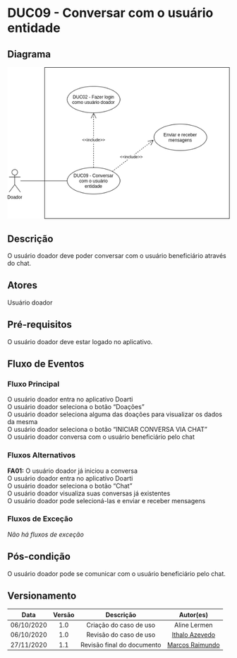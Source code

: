 # DUC09 - Conversar com o usuário entidade

## Diagrama

![DUC09](../../../../assets/images/casosDeUso/DUC09.png)

## Descrição

O usuário doador deve poder conversar com o usuário beneficiário através do chat.  

## Atores

Usuário doador  

## Pré-requisitos

O usuário doador deve estar logado no aplicativo.  

## Fluxo de Eventos

### Fluxo Principal

O usuário doador entra no aplicativo Doarti  
O usuário doador seleciona o botão “Doações”  
O usuário doador seleciona alguma das doações para visualizar os dados da mesma  
O usuário doador seleciona o botão “INICIAR CONVERSA VIA CHAT”  
O usuário doador conversa com o usuário beneficiário pelo chat  

### Fluxos Alternativos

**FA01:** O usuário doador já iniciou a conversa  
O usuário doador entra no aplicativo Doarti  
O usuário doador seleciona o botão “Chat”  
O usuário doador visualiza suas conversas já existentes  
O usuário doador pode selecioná-las e enviar e receber mensagens  

### Fluxos de Exceção

*Não há fluxos de exceção*  

## Pós-condição
O usuário doador pode se comunicar com o usuário beneficiário pelo chat.  

## Versionamento
|    Data    | Versão |                        Descrição                         |                            Autor(es)                             |
| :--------: | :----: | :------------------------------------------------------: | :--------------------------------------------------------------: |
| 06/10/2020 | 1.0 | Criação do caso de uso | Aline Lermen |
| 06/10/2020 | 1.0 | Revisão do caso de uso | [Ithalo Azevedo](https://github.com/ithaloazevedo) |
| 27/11/2020 | 1.1 | Revisão final do documento | [Marcos Raimundo](https://github.com/MarcosFloresta) |
